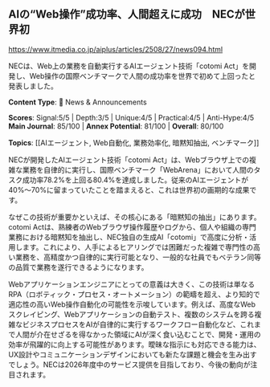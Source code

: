 ## AIの“Web操作”成功率、人間超えに成功　NECが世界初

https://www.itmedia.co.jp/aiplus/articles/2508/27/news094.html

NECは、Web上の業務を自動実行するAIエージェント技術「cotomi Act」を開発し、Web操作の国際ベンチマークで人間の成功率を世界で初めて上回ったと発表しました。

**Content Type**: 📰 News & Announcements

**Scores**: Signal:5/5 | Depth:3/5 | Unique:4/5 | Practical:4/5 | Anti-Hype:4/5
**Main Journal**: 85/100 | **Annex Potential**: 81/100 | **Overall**: 80/100

**Topics**: [[AIエージェント, Web自動化, 業務効率化, 暗黙知抽出, ベンチマーク]]

NECが開発したAIエージェント技術「cotomi Act」は、Webブラウザ上での複雑な業務を自律的に実行し、国際ベンチマーク「WebArena」において人間のタスク成功率78.2%を上回る80.4%を達成しました。従来のAIエージェントが40%〜70%に留まっていたことを踏まえると、これは世界初の画期的な成果です。

なぜこの技術が重要かといえば、その核心にある「暗黙知の抽出」にあります。cotomi Actは、熟練者のWebブラウザ操作履歴やログから、個人や組織の専門業務における暗黙知を抽出し、NEC独自の生成AI「cotomi」で高度に分析・活用します。これにより、人手によるヒアリングでは困難だった複雑で専門性の高い業務を、高精度かつ自律的に実行可能となり、一般的な社員でもベテラン同等の品質で業務を遂行できるようになります。

Webアプリケーションエンジニアにとっての意義は大きく、この技術は単なるRPA（ロボティック・プロセス・オートメーション）の範疇を超え、より知的で適応性の高いWeb操作自動化の可能性を示唆しています。例えば、高度なWebスクレイピング、Webアプリケーションの自動テスト、複数のシステムを跨る複雑なビジネスプロセスをAIが自律的に実行するワークフロー自動化など、これまで人間が介在せざるを得なかった領域にAIが深く食い込むことで、開発・運用の効率が飛躍的に向上する可能性があります。曖昧な指示にも対応できる能力は、UX設計やコミュニケーションデザインにおいても新たな課題と機会を生み出すでしょう。NECは2026年度中のサービス提供を目指しており、今後の動向が注目されます。